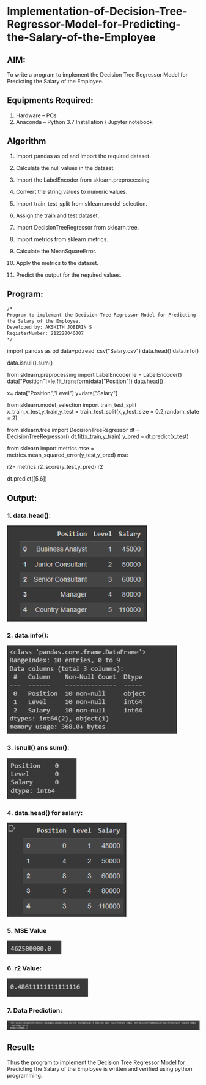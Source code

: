 # Implementation-of-Decision-Tree-Regressor-Model-for-Predicting-the-Salary-of-the-Employee

## AIM:
To write a program to implement the Decision Tree Regressor Model for Predicting the Salary of the Employee.

## Equipments Required:
1. Hardware – PCs
2. Anaconda – Python 3.7 Installation / Jupyter notebook

## Algorithm

1. Import pandas as pd and import the required dataset.

2. Calculate the null values in the dataset.

3. Import the LabelEncoder from sklearn.preprocessing

4. Convert the string values to numeric values.

5. Import train_test_split from sklearn.model_selection.

6. Assign the train and test dataset.

7. Import DecisionTreeRegressor from sklearn.tree.

8. Import metrics from sklearn.metrics.

9. Calculate the MeanSquareError.

10. Apply the metrics to the dataset.

11. Predict the output for the required values.

## Program:
```
/*
Program to implement the Decision Tree Regressor Model for Predicting the Salary of the Employee.
Developed by: AKSHITH JOBIRIN S
RegisterNumber: 212220040007
*/
```

import pandas as pd
data=pd.read_csv("Salary.csv")
data.head()
data.info()

data.isnull().sum()

from sklearn.preprocessing import LabelEncoder
le = LabelEncoder()
data["Position"]=le.fit_transform(data["Position"])
data.head()

x= data["Position","Level"]
y=data["Salary"]

from sklearn.model_selection import train_test_split
x_train,x_test,y_train,y_test = train_test_split(x,y,test_size = 0.2,random_state = 2)

from sklearn.tree import DecisionTreeRegressor
dt = DecisionTreeRegressor()
dt.fit(x_train,y_train)
y_pred = dt.predict(x_test)

from sklearn import metrics
mse = metrics.mean_squared_error(y_test,y_pred)
mse

r2= metrics.r2_score(y_test,y_pred)
r2

dt.predict([5,6])

## Output:

### 1. data.head():

![linear regression using gradient descent](Output1.png)

### 2. data.info():

![linear regression using gradient descent](Output2.png)

### 3. isnull() ans sum():

![linear regression using gradient descent](Output3.png)

### 4. data.head() for salary:

![linear regression using gradient descent](Output4.png)

### 5. MSE Value

![linear regression using gradient descent](Output5.png)

### 6. r2 Value:

![linear regression using gradient descent](Output6.png)

### 7. Data Prediction:

![linear regression using gradient descent](Output7.png)

## Result:
Thus the program to implement the Decision Tree Regressor Model for Predicting the Salary of the Employee is written and verified using python programming.

